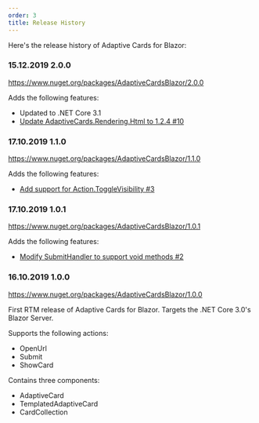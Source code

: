 ```yaml
---
order: 3
title: Release History
---
```


Here's the release history of Adaptive Cards for Blazor:

### 15.12.2019 2.0.0

https://www.nuget.org/packages/AdaptiveCardsBlazor/2.0.0

Adds the following features:
* Updated to .NET Core 3.1
* [Update AdaptiveCards.Rendering.Html to 1.2.4 #10](https://github.com/mikoskinen/Blazor.AdaptiveCards/issues/10)

### 17.10.2019 1.1.0

https://www.nuget.org/packages/AdaptiveCardsBlazor/1.1.0

Adds the following features:

* [Add support for Action.ToggleVisibility #3](https://github.com/mikoskinen/Blazor.AdaptiveCards/issues/3)

### 17.10.2019 1.0.1

https://www.nuget.org/packages/AdaptiveCardsBlazor/1.0.1

Adds the following features:

* [Modify SubmitHandler to support void methods #2](https://github.com/mikoskinen/Blazor.AdaptiveCards/issues/2)

### 16.10.2019 1.0.0

https://www.nuget.org/packages/AdaptiveCardsBlazor/1.0.0

First RTM release of Adaptive Cards for Blazor. Targets the .NET Core 3.0's Blazor Server.

Supports the following actions:

* OpenUrl 
* Submit
* ShowCard

Contains three components:

* AdaptiveCard
* TemplatedAdaptiveCard
* CardCollection